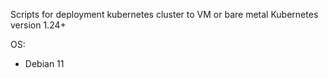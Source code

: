 Scripts for deployment kubernetes cluster to VM or bare metal
Kubernetes version 1.24+

OS:
- Debian 11
